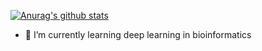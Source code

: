 [![Anurag's github stats](https://github-readme-stats.vercel.app/api?username=wangleiofficial&show_icons=true&theme=radical)](https://github.com/anuraghazra/github-readme-stats)

- 🌱 I’m currently learning deep learning in bioinformatics

